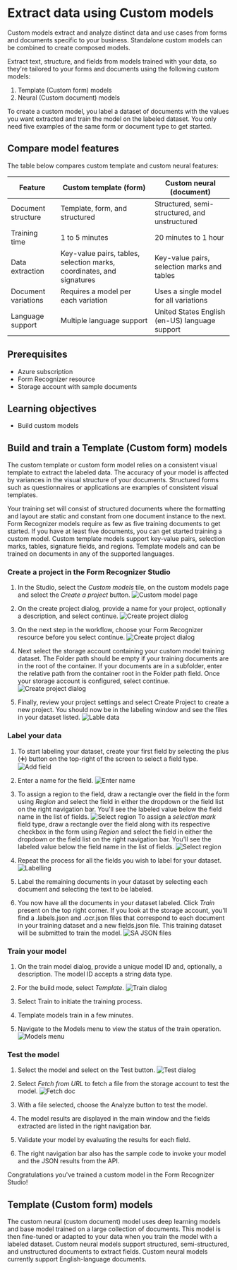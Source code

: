 # Extract data using Custom models
Custom models extract and analyze distinct data and use cases from forms and documents specific to your business. Standalone custom models can be combined to create composed models.

Extract text, structure, and fields from models trained with your data, so they're tailored to your forms and documents using the following custom models:
1. Template (Custom form) models
2. Neural (Custom document) models

To create a custom model, you label a dataset of documents with the values you want extracted and train the model on the labeled dataset. You only need five examples of the same form or document type to get started.

## Compare model features
The table below compares custom template and custom neural features:

Feature  | Custom template (form) | Custom neural (document)
------------- | ------------- | -------------
Document structure | Template, form, and structured | Structured, semi-structured, and unstructured
Training time | 1 to 5 minutes | 20 minutes to 1 hour
Data extraction | Key-value pairs, tables, selection marks, coordinates, and signatures | Key-value pairs, selection marks and tables
Document variations | Requires a model per each variation | Uses a single model for all variations
Language support | Multiple language support | United States English (en-US) language support

## Prerequisites

* Azure subscription
* Form Recognizer resource
* Storage account with sample documents

## Learning objectives

* Build custom models

## Build and train a Template (Custom form) models
The custom template or custom form model relies on a consistent visual template to extract the labeled data. The accuracy of your model is affected by variances in the visual structure of your documents. Structured forms such as questionnaires or applications are examples of consistent visual templates.

Your training set will consist of structured documents where the formatting and layout are static and constant from one document instance to the next. Form Recognizer models require as few as five training documents to get started. If you have at least five documents, you can get started training a custom model. Custom template models support key-value pairs, selection marks, tables, signature fields, and regions. Template models and can be trained on documents in any of the supported languages.


### Create a project in the Form Recognizer Studio
1. In the Studio, select the _Custom models_ tile, on the custom models page and select the _Create a project_ button.
![Custom model page](https://github.com/CSALabsAutomation/azure-ai-ml-document-processing-lab/blob/master/steps/04/assets/1.1.png)

2. On the create project dialog, provide a name for your project, optionally a description, and select continue.
![Create project dialog](https://github.com/CSALabsAutomation/azure-ai-ml-document-processing-lab/blob/master/steps/04/assets/1.2.png)

3. On the next step in the workflow, choose your Form Recognizer resource before you select continue.
![Create project dialog](https://github.com/CSALabsAutomation/azure-ai-ml-document-processing-lab/blob/master/steps/04/assets/1.3.png)

4. Next select the storage account containing your custom model training dataset. The Folder path should be empty if your training documents are in the root of the container. If your documents are in a subfolder, enter the relative path from the container root in the Folder path field. Once your storage account is configured, select continue.
![Create project dialog](https://github.com/CSALabsAutomation/azure-ai-ml-document-processing-lab/blob/master/steps/04/assets/1.4.png)

5. Finally, review your project settings and select Create Project to create a new project. You should now be in the labeling window and see the files in your dataset listed.
![Lable data](https://github.com/CSALabsAutomation/azure-ai-ml-document-processing-lab/blob/master/steps/04/assets/1.5.png)

### Label your data
1. To start labeling your dataset, create your first field by selecting the plus (➕) button on the top-right of the screen to select a field type.
![Add field](https://github.com/CSALabsAutomation/azure-ai-ml-document-processing-lab/blob/master/steps/04/assets/2.1.png)

2. Enter a name for the field.
![Enter name](https://github.com/CSALabsAutomation/azure-ai-ml-document-processing-lab/blob/master/steps/04/assets/2.2.png)

3. To assign a region to the field, draw a rectangle over the field in the form using _Region_ and select the field in either the dropdown or the field list on the right navigation bar. You'll see the labeled value below the field name in the list of fields.
![Select region](https://github.com/CSALabsAutomation/azure-ai-ml-document-processing-lab/blob/master/steps/04/assets/2.3.png)
To assign a _selection mark_ field type, draw a rectangle over the field along with its respective checkbox in the form using _Region_ and select the field in either the dropdown or the field list on the right navigation bar. You'll see the labeled value below the field name in the list of fields.
![Select region](https://github.com/CSALabsAutomation/azure-ai-ml-document-processing-lab/blob/master/steps/04/assets/2.4.png)

4. Repeat the process for all the fields you wish to label for your dataset.
![Labelling](https://github.com/CSALabsAutomation/azure-ai-ml-document-processing-lab/blob/master/steps/04/assets/2.5.png)

5. Label the remaining documents in your dataset by selecting each document and selecting the text to be labeled.

6. You now have all the documents in your dataset labeled. Click _Train_ present on the top right corner. If you look at the storage account, you'll find a .labels.json and .ocr.json files that correspond to each document in your training dataset and a new fields.json file. This training dataset will be submitted to train the model.
![SA JSON files](https://github.com/CSALabsAutomation/azure-ai-ml-document-processing-lab/blob/master/steps/04/assets/2.6.png)

### Train your model
1. On the train model dialog, provide a unique model ID and, optionally, a description. The model ID accepts a string data type.

2. For the build mode, select _Template_.
![Train dialog](https://github.com/CSALabsAutomation/azure-ai-ml-document-processing-lab/blob/master/steps/04/assets/3.1.png)

3. Select Train to initiate the training process.

4. Template models train in a few minutes.

5. Navigate to the Models menu to view the status of the train operation.
![Models menu](https://github.com/CSALabsAutomation/azure-ai-ml-document-processing-lab/blob/master/steps/04/assets/3.2.png)

### Test the model
1. Select the model and select on the Test button.
![Test dialog](https://github.com/CSALabsAutomation/azure-ai-ml-document-processing-lab/blob/master/steps/04/assets/4.1.png)

2. Select _Fetch from URL_ to fetch a file from the storage account to test the model.
![Fetch doc](https://github.com/CSALabsAutomation/azure-ai-ml-document-processing-lab/blob/master/steps/04/assets/4.2.png)

3. With a file selected, choose the Analyze button to test the model.

4. The model results are displayed in the main window and the fields extracted are listed in the right navigation bar.

5. Validate your model by evaluating the results for each field.

6. The right navigation bar also has the sample code to invoke your model and the JSON results from the API.

Congratulations you've trained a custom model in the Form Recognizer Studio!

## Template (Custom form) models
The custom neural (custom document) model uses deep learning models and base model trained on a large collection of documents. This model is then fine-tuned or adapted to your data when you train the model with a labeled dataset. Custom neural models support structured, semi-structured, and unstructured documents to extract fields. Custom neural models currently support English-language documents. 